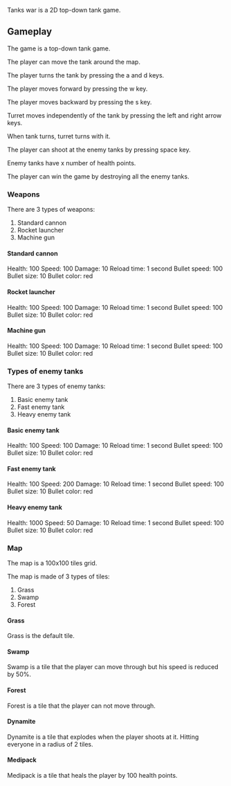 Tanks war is a 2D top-down tank game.

## Gameplay

The game is a top-down tank game.

The player can move the tank around the map.

The player turns the tank by pressing the a and d keys.

The player moves forward by pressing the w key.

The player moves backward by pressing the s key.

Turret moves independently of the tank by pressing the left and right arrow keys.

When tank turns, turret turns with it.

The player can shoot at the enemy tanks by pressing space key.

Enemy tanks have x number of health points.

The player can win the game by destroying all the enemy tanks.

### Weapons

There are 3 types of weapons:

1. Standard cannon
2. Rocket launcher
3. Machine gun

#### Standard cannon

Health: 100
Speed: 100
Damage: 10
Reload time: 1 second
Bullet speed: 100
Bullet size: 10
Bullet color: red

#### Rocket launcher

Health: 100
Speed: 100
Damage: 10
Reload time: 1 second
Bullet speed: 100
Bullet size: 10
Bullet color: red

#### Machine gun

Health: 100
Speed: 100
Damage: 10
Reload time: 1 second
Bullet speed: 100
Bullet size: 10
Bullet color: red

### Types of enemy tanks

There are 3 types of enemy tanks:

1. Basic enemy tank
2. Fast enemy tank
3. Heavy enemy tank

#### Basic enemy tank

Health: 100
Speed: 100
Damage: 10
Reload time: 1 second
Bullet speed: 100
Bullet size: 10
Bullet color: red

#### Fast enemy tank

Health: 100
Speed: 200
Damage: 10
Reload time: 1 second
Bullet speed: 100
Bullet size: 10
Bullet color: red

#### Heavy enemy tank

Health: 1000
Speed: 50
Damage: 10
Reload time: 1 second
Bullet speed: 100
Bullet size: 10
Bullet color: red

### Map

The map is a 100x100 tiles grid.

The map is made of 3 types of tiles:

1. Grass
2. Swamp
3. Forest

#### Grass

Grass is the default tile.

#### Swamp

Swamp is a tile that the player can move through but his speed is reduced by 50%.

#### Forest

Forest is a tile that the player can not move through.

#### Dynamite

Dynamite is a tile that explodes when the player shoots at it. Hitting everyone in a radius of 2 tiles.

#### Medipack

Medipack is a tile that heals the player by 100 health points.
